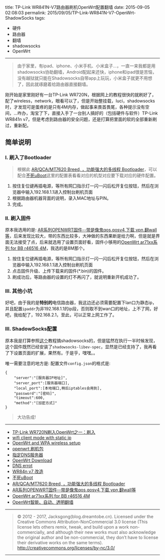 
title: TP-Link WR841N-V7路由器刷机OpenWrt配置翻墙
date: 2015-09-05 02:08:03
permalink: 2015/09/05/TP-Link-WR841N-V7-OpenWrt-ShadowSocks
tags:
- 硬件
- 路由器
- 翻墙
- shadowsocks
- OpenWrt

---

> 由于家里，有ipad、iphone、小米手机、小米盒子...，一直一来我都是用shadowsocks协助翻墙，Android配起来还快，iphone和ipad很是苦恼，没有越狱就只能在Shadowsocks自带app上玩玩，小米盒子就更不用想了，因此就琢磨着给路由器直接翻墙。

刚开始是家里刚好有一台TP-Link WR720N，根据网上的教程很快的就刷好了，配了wireless，network，眼看可以了，但是开始整挂载，luci，shadowsocks时，才发现可是蛋疼的是只有4M内存，做起事来畏首畏尾，各种提示没有空间，...咋办，淘宝了下，直接入手了一台别人搞好的（包括硬件与软件）TP-Link WR841n v7，但是考虑到路由器的安全问题，还是打算把里面的软的全部重新刷过，重新配。

<!--more-->
## 简单说明

### I.  刷入了Bootloader

> 根据此 [AR/QCA/MT7620 Breed, ，功能强大的多线程 Bootloader](http://www.right.com.cn/forum/thread-161906-1-1.html)，可以配合[不死uBoot](http://www.right.com.cn/forum/thread-136444-1-1.html)这里的配置表看看对应的机型对应要下载对应的硬件配置。


1. 按住复位键再插电源，等所有网囗指示灯一闪一闪后松开复位按钮，然后在浏览器中输入192.168.1.1进入控制台刷机页面
2. 根据路由器机器背面的说明，录入MAC地址与PIN。
3. 完成。

### II. 刷入固件

原本我选用的是: [AR系列OPENWRT固件--带是像鬼qos,qosv4,下载,vpn,翻wall等](http://www.right.com.cn/forum/thread-139399-1-1.html)，后来发现比较大，带的东西比较多，大神做的东西果断是给力啊，但是就是界面无法接受了点，后来就选用了设置页面好看，固件小够用的[OpenWrt ar71xx系列 for BB r46516 4M](http://www.right.com.cn/forum/thread-114913-1-1.html)，我选的是8M那个。

1. 按住复位键再插电源，等所有网囗指示灯一闪一闪后松开复位按钮，然后在浏览器中输入192.168.1.1进入控制台刷机页面
2. 点击固件升级、上传下载来的固件(*.bin)的固件。
3. 刷成功后，等路由器的设置的灯不再闪了，就说明重新开机成功了。

### III. 其他小坑

好吧，由于我的是**特别的**电信路由器，我这边还必须需要配置下lan口为静态ip，并且配置`ipaddr`为非192.168.1.1的ip段，否则取不到wan口的地址，上不了网，好吧，我给配了，192.168.2.1，至此，可以正常上网工作了。

### III. ShadowSocks配置

原本我是打算参照[这个](http://hong.im/2014/03/16/configure-an-openwrt-based-router-to-use-shadowsocks-and-redirect-foreign-traffic/)教程搞shadowsocks的，但是猛然在执行一半时候发现，这个固件既然已经安装了`shadowsocks-libev-spec`，显然是已经支持了，我再看了下设置页面的扩展，果然有。于是乎，嘿嘿。。

唯一需要注意的地方是: 配置文件`config.json`的格式是:

```
{
    "server":"[服务器IP地址]",
    "server_port":[服务器端口],
    "local_port":[本地端口,稍后iptables会用到],
    "password":"[密码]",
    "timeout":600,
    "method":"[加密方式]"
}
```

> 大功告成!

---

- [TP-Link WR720N刷入OpenWrt之一：刷入](http://seak.me/archives/125)
- [wifi client mode with static ip](https://forum.openwrt.org/viewtopic.php?id=29667)
- [OpenWrt and WPA wireless setup](http://developwithguru.com/openwrt-and-wpa-wireless-setup/)
- [openwrt 刷机包](http://downloads.openwrt.org/snapshots/trunk/ar71xx/generic/)
- [指定DNS服务器](http://www.right.com.cn/forum/thread-46811-1-1.html)
- [OpenWrt Download](http://downloads.openwrt.org.cn/)
- [DNS errot](https://forum.openwrt.org/viewtopic.php?id=16929)
- [WR84n v7 改造](http://www.right.com.cn/forum/forum.php?mod=viewthread&tid=170441&highlight=wr841n)
- [不死uBoot](http://www.right.com.cn/forum/thread-136444-1-1.html)
- [AR/QCA/MT7620 Breed, ，功能强大的多线程 Bootloader](http://www.right.com.cn/forum/thread-161906-1-1.html)
- [AR系列OPENWRT固件--带是像鬼qos,qosv4,下载,vpn,翻wall等](http://www.right.com.cn/forum/thread-139399-1-1.html)
- [OpenWrt ar71xx系列 for BB r46516 4M](http://www.right.com.cn/forum/thread-114913-1-1.html)
- [OpenWrt智能、自动、透明翻墙](https://github.com/softwaredownload/openwrt-fanqiang)


---

> © 2012 - 2017, Jacksgong(blog.dreamtobe.cn). Licensed under the Creative Commons Attribution-NonCommercial 3.0 license (This license lets others remix, tweak, and build upon a work non-commercially, and although their new works must also acknowledge the original author and be non-commercial, they don’t have to license their derivative works on the same terms). http://creativecommons.org/licenses/by-nc/3.0/

---

